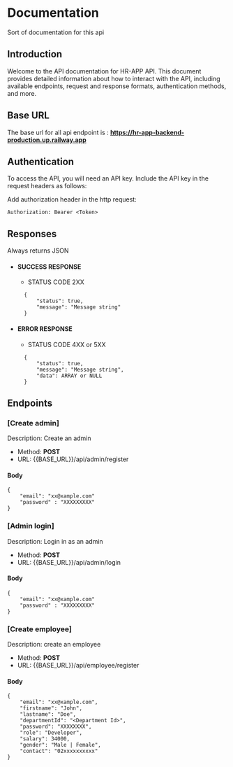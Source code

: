 # Documentation

Sort of documentation for this api

## Introduction

Welcome to the API documentation for HR-APP API. This document provides detailed information about how to interact with the API, including available endpoints, request and response formats, authentication methods, and more.

## Base URL

The base url for all api endpoint is : **https://hr-app-backend-production.up.railway.app**

## Authentication

To access the API, you will need an API key. Include the API key in the request headers as follows:

Add authorization header in the http request:

```
Authorization: Bearer <Token>
```

## Responses

Always returns JSON

- #### SUCCESS RESPONSE

  - STATUS CODE 2XX

  ```
    {
        "status": true,
        "message": "Message string"
    }
  ```

- #### ERROR RESPONSE

  - STATUS CODE 4XX or 5XX

  ```
    {
        "status": true,
        "message": "Message string",
        "data": ARRAY or NULL
    }
  ```

## Endpoints

### [Create admin]

Description: Create an admin

- Method: **POST**
- URL: {{BASE_URL}}/api/admin/register

#### Body

```
{
    "email": "xx@xample.com"
    "password" : "XXXXXXXXX"
}
```

### [Admin login]

Description: Login in as an admin

- Method: **POST**
- URL: {{BASE_URL}}/api/admin/login

#### Body

```
{
    "email": "xx@xample.com"
    "password" : "XXXXXXXXX"
}
```

### [Create employee]

Description: create an employee

- Method: **POST**
- URL: {{BASE_URL}}/api/employee/register

#### Body

```
{
    "email": "xx@xample.com",
    "firstname": "John",
    "lastname": "Doe",
    "departmentId": "<Department Id>",
    "password": "XXXXXXXX",
    "role": "Developer",
    "salary": 34000,
    "gender": "Male | Female",
    "contact": "02xxxxxxxxxx"
}
```

